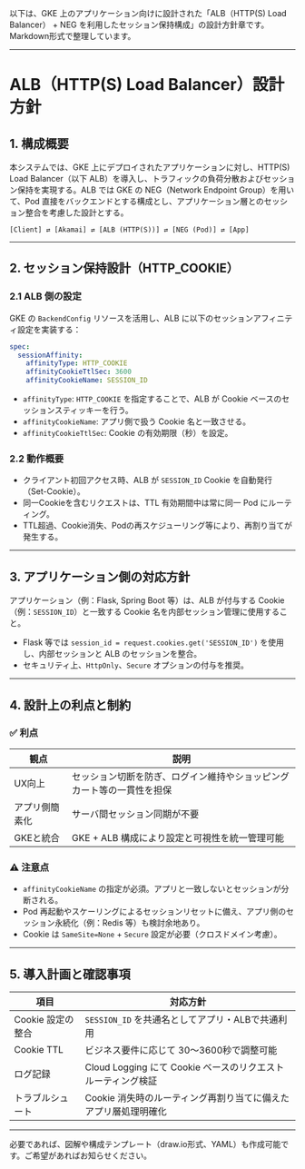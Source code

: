 以下は、GKE 上のアプリケーション向けに設計された「ALB（HTTP(S) Load Balancer） + NEG を利用したセッション保持構成」の設計方針章です。Markdown形式で整理しています。

---

# ALB（HTTP(S) Load Balancer）設計方針

## 1. 構成概要

本システムでは、GKE 上にデプロイされたアプリケーションに対し、HTTP(S) Load Balancer（以下 ALB）を導入し、トラフィックの負荷分散およびセッション保持を実現する。ALB では GKE の NEG（Network Endpoint Group）を用いて、Pod 直接をバックエンドとする構成とし、アプリケーション層とのセッション整合を考慮した設計とする。

```
[Client] ⇄ [Akamai] ⇄ [ALB (HTTP(S))] ⇄ [NEG (Pod)] ⇄ [App]
```

---

## 2. セッション保持設計（HTTP_COOKIE）

### 2.1 ALB 側の設定

GKE の `BackendConfig` リソースを活用し、ALB に以下のセッションアフィニティ設定を実装する：

```yaml
spec:
  sessionAffinity:
    affinityType: HTTP_COOKIE
    affinityCookieTtlSec: 3600
    affinityCookieName: SESSION_ID
```

* `affinityType`: `HTTP_COOKIE` を指定することで、ALB が Cookie ベースのセッションスティッキーを行う。
* `affinityCookieName`: アプリ側で扱う Cookie 名と一致させる。
* `affinityCookieTtlSec`: Cookie の有効期限（秒）を設定。

### 2.2 動作概要

* クライアント初回アクセス時、ALB が `SESSION_ID` Cookie を自動発行（Set-Cookie）。
* 同一Cookieを含むリクエストは、TTL 有効期間中は常に同一 Pod にルーティング。
* TTL超過、Cookie消失、Podの再スケジューリング等により、再割り当てが発生する。

---

## 3. アプリケーション側の対応方針

アプリケーション（例：Flask, Spring Boot 等）は、ALB が付与する Cookie（例：`SESSION_ID`）と一致する Cookie 名を内部セッション管理に使用すること。

* Flask 等では `session_id = request.cookies.get('SESSION_ID')` を使用し、内部セッションと ALB のセッションを整合。
* セキュリティ上、`HttpOnly`、`Secure` オプションの付与を推奨。

---

## 4. 設計上の利点と制約

### ✅ 利点

| 観点      | 説明                                  |
| ------- | ----------------------------------- |
| UX向上    | セッション切断を防ぎ、ログイン維持やショッピングカート等の一貫性を担保 |
| アプリ側簡素化 | サーバ間セッション同期が不要                      |
| GKEと統合  | GKE + ALB 構成により設定と可視性を統一管理可能        |

### ⚠️ 注意点

* `affinityCookieName` の指定が必須。アプリと一致しないとセッションが分断される。
* Pod 再起動やスケーリングによるセッションリセットに備え、アプリ側のセッション永続化（例：Redis 等）も検討余地あり。
* Cookie は `SameSite=None` + `Secure` 設定が必要（クロスドメイン考慮）。

---

## 5. 導入計画と確認事項

| 項目           | 対応方針                                      |
| ------------ | ----------------------------------------- |
| Cookie 設定の整合 | `SESSION_ID` を共通名としてアプリ・ALBで共通利用          |
| Cookie TTL   | ビジネス要件に応じて 30〜3600秒で調整可能                  |
| ログ記録         | Cloud Logging にて Cookie ベースのリクエストルーティング検証 |
| トラブルシュート     | Cookie 消失時のルーティング再割り当てに備えたアプリ層処理明確化       |

---

必要であれば、図解や構成テンプレート（draw.io形式、YAML）も作成可能です。ご希望があればお知らせください。
